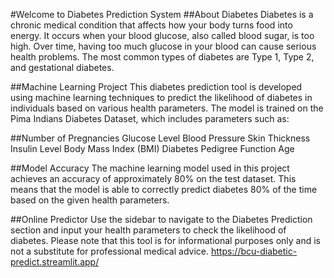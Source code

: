 #Welcome to Diabetes Prediction System
##About Diabetes
Diabetes is a chronic medical condition that affects how your body turns food into energy. It occurs when your blood glucose, also called blood sugar, is too high. Over time, having too much glucose in your blood can cause serious health problems. The most common types of diabetes are Type 1, Type 2, and gestational diabetes.

##Machine Learning Project
This diabetes prediction tool is developed using machine learning techniques to predict the likelihood of diabetes in individuals based on various health parameters. The model is trained on the Pima Indians Diabetes Dataset, which includes parameters such as:

##Number of Pregnancies
Glucose Level
Blood Pressure
Skin Thickness
Insulin Level
Body Mass Index (BMI)
Diabetes Pedigree Function
Age

##Model Accuracy
The machine learning model used in this project achieves an accuracy of approximately 80% on the test dataset. This means that the model is able to correctly predict diabetes 80% of the time based on the given health parameters.

##Online Predictor
Use the sidebar to navigate to the Diabetes Prediction section and input your health parameters to check the likelihood of diabetes. Please note that this tool is for informational purposes only and is not a substitute for professional medical advice.
https://bcu-diabetic-predict.streamlit.app/

